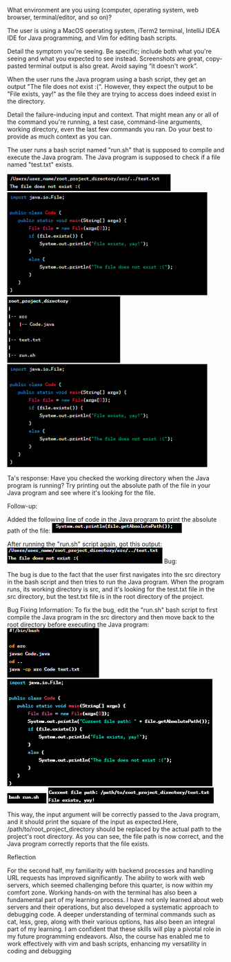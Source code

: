 What environment are you using (computer, operating system, web browser, terminal/editor, and so on)?

The user is using a MacOS operating system, iTerm2 terminal, IntelliJ IDEA IDE for Java programming, and Vim for editing bash scripts.

Detail the symptom you're seeing. Be specific; include both what you're seeing and what you expected to see instead. Screenshots are great, copy-pasted terminal output is also great. Avoid saying “it doesn't work”.

When the user runs the Java program using a bash script, they get an output "The file does not exist :(". However, they expect the output to be "File exists, yay!" as the file they are trying to access does indeed exist in the directory.

Detail the failure-inducing input and context. That might mean any or all of the command you're running, a test case, command-line arguments, working directory, even the last few commands you ran. Do your best to provide as much context as you can.

The user runs a bash script named "run.sh" that is supposed to compile and execute the Java program. The Java program is supposed to check if a file named "test.txt" exists.

![Screenshot 2023-06-05 212240.png](https://github.com/otgonbayar24/cse15l-lab-reports/blob/main/Screenshot%202023-06-05%20212240.png)
![Screenshot 2023-06-05 212231.png](https://github.com/otgonbayar24/cse15l-lab-reports/blob/main/Screenshot%202023-06-05%20212231.png)
![Screenshot 2023-06-05 213825.png](https://github.com/otgonbayar24/cse15l-lab-reports/blob/main/Screenshot%202023-06-05%20213825.png)
![Screenshot 2023-06-05 213830.png](https://github.com/otgonbayar24/cse15l-lab-reports/blob/main/Screenshot%202023-06-05%20212231.png)



Ta's response:
Have you checked the working directory when the Java program is running? Try printing out the absolute path of the file in your Java program and see where it's looking for the file.

Follow-up:

Added the following line of code in the Java program to print the absolute path of the file:
![Screenshot 2023-06-05 214311.png](https://github.com/otgonbayar24/cse15l-lab-reports/blob/main/Screenshot%202023-06-05%20214311.png)

After running the "run.sh" script again, got this output:
![Screenshot 2023-06-05 214316.png](https://github.com/otgonbayar24/cse15l-lab-reports/blob/main/Screenshot%202023-06-05%20214316.png)
Bug:

The bug is due to the fact that the user first navigates into the src directory in the bash script and then tries to run the Java program. When the program runs, its working directory is src, and it's looking for the test.txt file in the src directory, but the test.txt file is in the root directory of the project.

Bug Fixing Information:
To fix the bug, edit the "run.sh" bash script to first compile the Java program in the src directory and then move back to the root directory before executing the Java program:
![Screenshot 2023-06-05 215258.png](https://github.com/otgonbayar24/cse15l-lab-reports/blob/main/Screenshot%202023-06-05%20215258.png)
![Screenshot 2023-06-05 215317.png](https://github.com/otgonbayar24/cse15l-lab-reports/blob/main/Screenshot%202023-06-05%20215317.png)
![Screenshot 2023-06-05 215321.png](https://github.com/otgonbayar24/cse15l-lab-reports/blob/main/Screenshot%202023-06-05%20215321.png)
![Screenshot 2023-06-05 215325.png](https://github.com/otgonbayar24/cse15l-lab-reports/blob/main/Screenshot%202023-06-05%20215325.png)

This way, the input argument will be correctly passed to the Java program, and it should print the square of the input as expected.Here, /path/to/root_project_directory should be replaced by the actual path to the project's root directory. As you can see, the file path is now correct, and the Java program correctly reports that the file exists.



Reflection


 For the second half, my familiarity with backend processes and handling URL requests has improved significantly. The ability to work with web servers, which seemed challenging before this quarter, is now within my comfort zone.
Working hands-on with the terminal has also been a fundamental part of my learning process. I have not only learned about web servers and their operations, but also developed a systematic approach to debugging code.
A deeper understanding of terminal commands such as cat, less, grep, along with their various options, has also been an integral part of my learning. I am confident that these skills will play a pivotal role in my future programming endeavors.
Also, the course has enabled me to work effectively with vim and bash scripts, enhancing my versatility in coding and debugging
